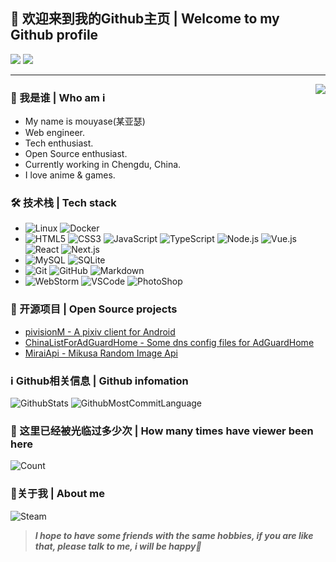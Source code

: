 ## 👋 欢迎来到我的Github主页 | Welcome to my Github profile

![](https://img.shields.io/github/followers/mouyase?style=social)
![](https://img.shields.io/github/stars/mouyase?style=social)

---
<img align="right" src="https://github.com/mouyase/mouyase/blob/main/image/cover.jpg" />

### 🥰 我是谁 | Who am i

- My name is mouyase(某亚瑟)
- Web engineer.
- Tech enthusiast.
- Open Source enthusiast.
- Currently working in Chengdu, China.
- I love anime & games.

### 🛠 技术栈 | Tech stack

- ![Linux](https://img.shields.iobadge/Linux-333333?style=flat&logo=Linux&logoColor=FCC624)
![Docker](https://img.shields.iobadge/Docker-333333?style=flat&logo=docker&logoColor=2496ED)
- ![HTML5](https://img.shields.iobadge/HTML5-333333?style=flat&logo=HTML5&logoColor=E34F26)
![CSS3](https://img.shields.iobadge/CSS3-333333?style=flat&logo=CSS3&logoColor=1572B6)
![JavaScript](https://img.shields.iobadge/JavaScript-333333?style=flat&logo=javascript&logoColor=F7DF1E)
![TypeScript](https://img.shields.iobadge/TypeScript-333333?style=flat&logo=typescript&logoColor=3178C6)
![Node.js](https://img.shields.iobadge/Node.js-333333?style=flat&logo=node.js&logoColor=339933)
![Vue.js](https://img.shields.iobadge/VueJS-333333?style=flat&logo=Vue.js&logoColor=4FC08D)
![React](https://img.shields.iobadge/React-333333?style=flat&logo=React&logoColor=61DAFB)
![Next.js](https://img.shields.iobadge/Next.js-333333?style=flat&logo=Next.js&logoColor=000000)
- ![MySQL](https://img.shields.iobadge/MySQL-333333?style=flat&logo=mysql&logoColor=4479A1)
![SQLite](https://img.shields.iobadge/SQLite-333333?style=flat&logo=sqlite&logoColor=003B57)
- ![Git](https://img.shields.iobadge/Git-333333?style=flat&logo=git&logoColor=F05032)
![GitHub](https://img.shields.iobadge/GitHub-333333?style=flat&logo=github&logoColor=81717)
![Markdown](https://img.shields.iobadge/Markdown-333333?style=flat&logo=markdown&logoColor=000000)
- ![WebStorm](https://img.shields.iobadge/WebStorm-333333?style=flat&logo=WebStorm&logoColor=000000)
![VSCode](https://img.shields.iobadge/VSCode-333333?style=flat&logo=visualstudiocode&logoColor=007ACC)
![PhotoShop](https://img.shields.iobadge/PhotoShop-333333?style=flat&logo=adobephotoshop&logoColor=31A8FF)

### 📂 开源项目 | Open Source projects
- [pivisionM - A pixiv client for Android](https://github.com/mouyase/pivisionM)
- [ChinaListForAdGuardHome - Some dns config files for AdGuardHome](https://github.com/mouyase/ChinaListForAdGuardHome)
- [MiraiApi - Mikusa Random Image Api](https://github.com/mouyase/MiraiApi)

### ℹ️ Github相关信息 | Github infomation

![GithubStats](https://github-profile-summary-cards.vercel.app/api/cards/stats?username=mouyase&theme=github)
![GithubMostCommitLanguage](https://github-profile-summary-cards.vercel.app/api/cards/most-commit-language?username=mouyase&theme=github)

### 🔢 这里已经被光临过多少次 | How many times have viewer been here
![Count](https://count.getloli.com/get/@mouyase?theme=gelbooru)

### 💖关于我 | About me
![Steam](https://img.shields.iobadge/Steam-mouyase-333333?style=flat&logo=Steam&logoColor=000000)

> ***I hope to have some friends with the same hobbies, if you are like that, please talk to me, i will be happy🥳***
